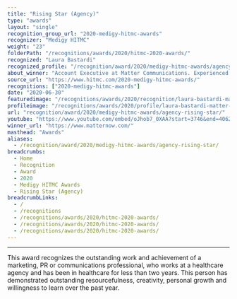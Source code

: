 ```yaml
---
title: "Rising Star (Agency)"
type: "awards"
layout: "single"
recognition_group_url: "2020-medigy-hitmc-awards"
recognizer: "Medigy HITMC"
weight: "23"
folderPath: "/recognitions/awards/2020/hitmc-2020-awards/"
recognized: "Laura Bastardi"
recognized_profile: "/recognition/award/2020/medigy-hitmc-awards/agency-rising-star/"
about_winner: "Account Executive at Matter Communications. Experienced and skillful in media relations, content creation, branding, creative strategy and notably, storytelling. "
source_url: "https://www.hitmc.com/2020-medigy-hitmc-awards/"
recognitions: ["2020-medigy-hitmc-awards"]
date: "2020-06-30"
featuredimage: "/recognitions/awards/2020/recognition/laura-bastardi-matter-communications-hitmc-2020-rising-star.jpg"
profileimage: "/recognitions/awards/2020/profile/laura-bastardi-matter-communications.jpg"
url: "recognition/award/2020/medigy-hitmc-awards/agency-rising-star/"
youtube: "https://www.youtube.com/embed/oJhob7_0XAA?start=3746&end=4062"
winner_url: "https://www.matternow.com/"
masthead: "Awards"
aliases:
  - /recognition/award/2020/medigy-hitmc-awards/agency-rising-star/
breadcrumbs:
  - Home
  - Recognition
  - Award
  - 2020
  - Medigy HITMC Awards
  - Rising Star (Agency)
breadcrumbLinks:
  - /
  - /recognitions
  - /recognitions/awards/2020/hitmc-2020-awards/
  - /recognitions/awards/2020/hitmc-2020-awards/
  - /recognitions/awards/2020/hitmc-2020-awards/
---
```


---

This award recognizes the outstanding work and achievement of a marketing, PR or communications professional, who works at a healthcare agency and has been in healthcare for less than two years. This person has demonstrated outstanding resourcefulness, creativity, personal growth and willingness to learn over the past year.
